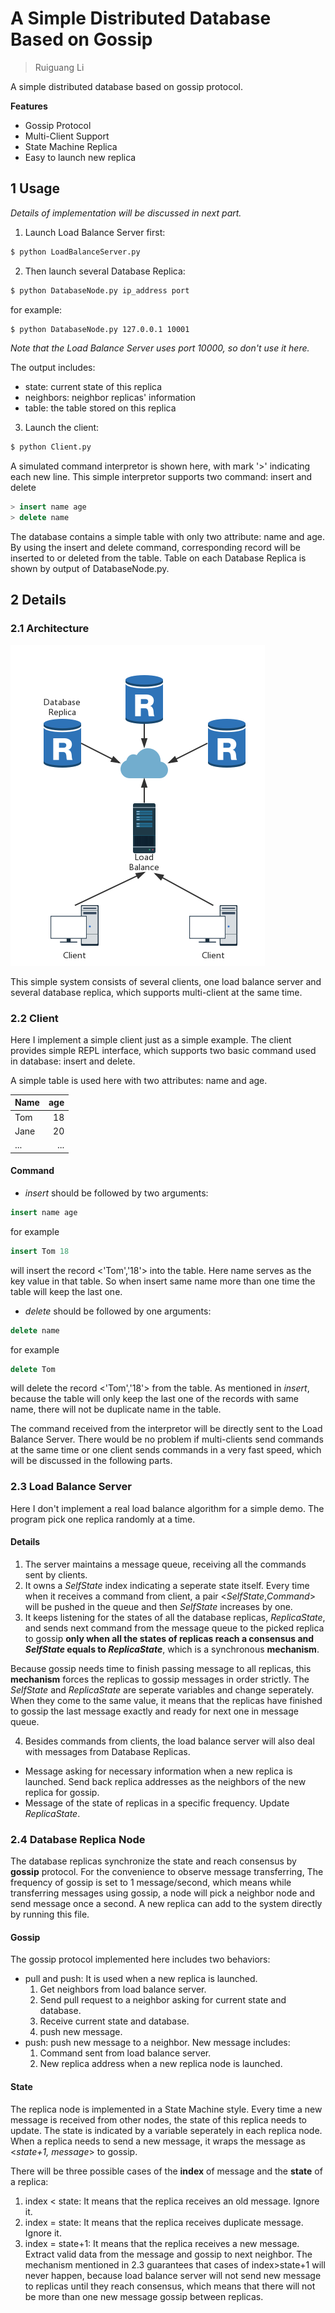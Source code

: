 # A Simple Distributed Database Based on Gossip

> Ruiguang Li

A simple distributed database based on gossip protocol.

**Features**
- Gossip Protocol
- Multi-Client Support
- State Machine Replica
- Easy to launch new replica

## 1 Usage
*Details of implementation will be discussed in next part.*

1. Launch Load Balance Server first:
```bash
$ python LoadBalanceServer.py
```

2. Then launch several Database Replica:
```bash
$ python DatabaseNode.py ip_address port
```

for example:
```bash
$ python DatabaseNode.py 127.0.0.1 10001
```
*Note that the Load Balance Server uses port 10000, so don't use it here.*

The output includes:
- state: current state of this replica
- neighbors: neighbor replicas' information
- table: the table stored on this replica

3. Launch the client:
```bash
$ python Client.py
```

A simulated command interpretor is shown here, with mark '>' indicating each new line.
This simple interpretor supports two command: insert and delete
```sql
> insert name age
> delete name
```

The database contains a simple table with only two attribute: name and age. By using the insert and delete command, corresponding record will be inserted to or deleted from the table. Table on each Database Replica is shown by output of DatabaseNode.py.

## 2 Details
### 2.1 Architecture
![architecture](./arch.png)

This simple system consists of several clients, one load balance server and several database replica, which supports multi-client at the same time.

### 2.2 Client
Here I implement a simple client just as a simple example. The client provides simple REPL interface, which supports two basic command used in database: insert and delete.

A simple table is used here with two attributes: name and age.

| Name | age | 
| - | -: | 
| Tom | 18 |
| Jane | 20 | 
| ... | ... | 

#### Command
- *insert* should be followed by two arguments: 
```sql
insert name age
```
for example
```sql
insert Tom 18
```
will insert the record <'Tom','18'> into the table. 
Here name serves as the key value in that table. So when insert same name more than one time the table will keep the last one.

- *delete* should be followed by one arguments: 
```sql
delete name
```
for example
```sql
delete Tom
```
will delete the record <'Tom','18'> from the table. As mentioned in *insert*, because the table will only keep the last one of the records with same name, there will not be duplicate name in the table.

The command received from the interpretor will be directly sent to the Load Balance Server. There would be no problem if multi-clients send commands at the same time or one client sends commands in a very fast speed, which will be discussed in the following parts.

### 2.3 Load Balance Server
Here I don't implement a real load balance algorithm for a simple demo. The program pick one replica randomly at a time.

#### Details
1. The server maintains a message queue, receiving all the commands sent by clients. 
2. It owns a *SelfState* index indicating a seperate state itself. Every time when it receives a command from client, a pair <*SelfState*,*Command*> will be pushed in the queue and then *SelfState* increases by one. 
3. It keeps listening for the states of all the database replicas, *ReplicaState*, and sends next command from the message queue to the picked replica to gossip **only when all the states of replicas reach a consensus and *SelfState* equals to *ReplicaState***, which is a synchronous **mechanism**.

Because gossip needs time to finish passing message to all replicas, this **mechanism** forces the replicas to gossip messages in order strictly. The *SelfState* and *ReplicaState* are seperate variables and change seperately. When they come to the same value, it means that the replicas have finished to gossip the last message exactly and ready for next one in message queue.

4. Besides commands from clients, the load balance server will also deal with messages from Database Replicas.
- Message asking for necessary information when a new replica is launched. Send back replica addresses as the neighbors of the new replica for gossip.
- Message of the state of replicas in a specific frequency. Update *ReplicaState*.

### 2.4 Database Replica Node
The database replicas synchronize the state and reach consensus by **gossip** protocol. For the convenience to observe message transferring, The frequency of gossip is set to 1 message/second, which means while transferring messages using gossip, a node will pick a neighbor node and send message once a second.
A new replica can add to the system directly by running this file.

#### Gossip
The gossip protocol implemented here includes two behaviors:
- pull and push: It is used when a new replica is launched. 
    1. Get neighbors from load balance server.
    2. Send pull request to a neighbor asking for current state and database.
    3. Receive current state and database.
    4. push new message.
- push: push new message to a neighbor.
    New message includes:
    1. Command sent from load balance server.
    2. New replica address when a new replica node is launched. 

#### State
The replica node is implemented in a State Machine style. Every time a new message is received from other nodes, the state of this replica needs to update. The state is indicated by a variable seperately in each replica node. When a replica needs to send a new message, it wraps the message as <*state+1, message*> to gossip.

There will be three possible cases of the **index** of message and the **state** of a replica:
1. index < state: It means that the replica receives an old message. Ignore it.
2. index = state: It means that the replica receives duplicate message. Ignore it.
3. index = state+1: It means that the replica receives a new message. Extract valid data from the message and gossip to next neighbor.
The mechanism mentioned in 2.3 guarantees that cases of index>state+1 will never happen, because load balance server will not send new message to replicas until they reach consensus, which means that there will not be more than one new message gossip between replicas.

